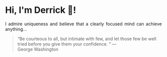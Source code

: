 # Hi, I'm Derrick 👋!
<p align="justify">I admire uniqueness and believe that a clearly focused mind can achieve anything...</p> 
<!-- #quote-start -->
<blockquote>&ldquo;Be courteous to all, but intimate with few, and let those few be well tried before you give them your confidence. &rdquo; &mdash; <footer>George Washington</footer></blockquote>
<!-- #quote-end -->
